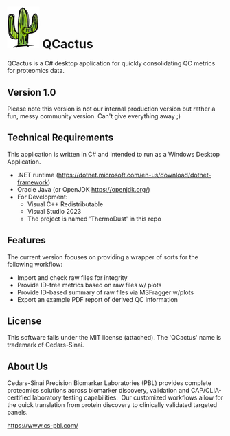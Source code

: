 <h1><img src="ThermoDust/images/cactus86.png" width="75" > QCactus </h1> 
QCactus is a C# desktop application for quickly consolidating QC metrics for proteomics data.  

## Version 1.0
Please note this version is not our internal production version but rather a fun, messy community version.  Can't give everything away ;)

## Technical Requirements
This application is written in C# and intended to run as a Windows Desktop Application.
- .NET runtime (https://dotnet.microsoft.com/en-us/download/dotnet-framework)
- Oracle Java (or OpenJDK https://openjdk.org/)
- For Development:
  - Visual C++ Redistributable
  - Visual Studio 2023
  - The project is named 'ThermoDust' in this repo
 
## Features
The current version focuses on providing a wrapper of sorts for the following workflow:
- Import and check raw files for integrity
- Provide ID-free metrics based on raw files w/ plots
- Provide ID-based summary of raw files via MSFragger w/plots
- Export an example PDF report of derived QC information

## License
This software falls under the MIT license (attached).  The 'QCactus' name is trademark of Cedars-Sinai.

## About Us
Cedars-Sinai Precision Biomarker Laboratories (PBL) provides complete proteomics solutions across biomarker discovery, validation and CAP/CLIA-certified laboratory testing capabilities.  Our customized workflows allow for the quick translation from protein discovery to clinically validated targeted panels.

https://www.cs-pbl.com/


